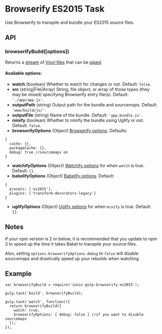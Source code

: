 # Browserify ES2015 Task
Use Browserify to transpile and bundle your ES2015 source files.

## API

### browserifyBuild([options])

Returns a [stream](http://nodejs.org/api/stream.html) of [Vinyl files](https://github.com/wearefractal/vinyl-fs)
that can be [piped](http://nodejs.org/api/stream.html#stream_readable_pipe_destination_options).

#### Available options:
- **watch** (boolean) Whether to watch for changes or not. Default: `false`.
- **src** (string|File|Array) String, file object, or array of those types (they may be mixed) specifying Browserify entry file(s). Default: `'./app/app.js'`.
- **outputPath** (string) Output path for the bundle and sourcemaps. Default: `'www/build/js/'`.
- **outputFile** (string) Name of the bundle. Default: `'app.bundle.js'`.
- **minify** (boolean) Whether to minify the bundle using Uglify or not. Default: `false`.
- **browserifyOptions** (Object) [Browserify options](https://github.com/substack/node-browserify#browserifyfiles--opts). Defaults:
```
{
  cache: {},
  packageCache: {},
  debug: true //sourcemaps on
}
```
- **watchifyOptions** (Object) [Watchify options](https://github.com/substack/watchify#watchifyb-opts) for when `watch` is true. Default: `{}`.
- **babelifyOptions** (Object) [Babelify options](https://github.com/babel/babelify#options). Default:
```
{
  presets: ['es2015'],
  plugins: ['transform-decorators-legacy']
}
```
- **uglifyOptions** (Object) [Uglify options](https://github.com/terinjokes/gulp-uglify#options) for when `minify` is true. Default: `{}`.

## Notes
If your npm version is 2 or below, it is recommended that you update to npm 3 to speed up the time it takes Babel to transpile your source files.

Also, setting `options.browserifyOptions.debug` to `false` will disable sourcemaps and drastically speed up your rebuilds when watching.

## Example

```
var browserifyBuild = require('ionic-gulp-browserify-es2015');

gulp.task('build', browserifyBuild);

gulp.task('watch', function(){
  return browserifyBuild({
    watch: true,
    browserifyOptions: { debug: false } //if you want to disable sourcemaps
  });
});
```





